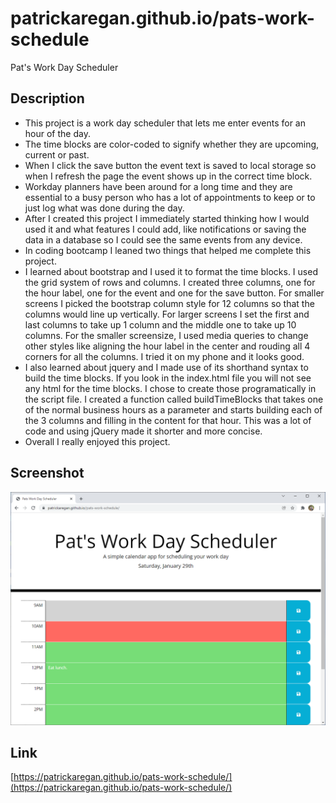 # patrickaregan.github.io/pats-work-schedule
Pat's Work Day Scheduler

## Description
- This project is a work day scheduler that lets me enter events for an hour of the day.
- The time blocks are color-coded to signify whether they are upcoming, current or past.
- When I click the save button the event text is saved to local storage so when I refresh the page the event shows up in the correct time block.
- Workday planners have been around for a long time and they are essential to a busy person who has a lot of appointments to keep or to just log what was done during the day.
- After I created this project I immediately started thinking how I would used it and what features I could add, like notifications or saving the data in a database so I could see the same events from any device.
- In coding bootcamp I leaned two things that helped me complete this project.
- I learned about bootstrap and I used it to format the time blocks. I used the grid system of rows and columns. I created three columns, one for the hour label, one for the event and one for the save button. For smaller screens I picked the bootstrap column style for 12 columns so that the columns would line up vertically. For larger screens I set the first and last columns to take up 1 column and the middle one to take up 10 columns. For the smaller screensize, I used media queries to change other styles like aligning the hour label in the center and rouding all 4 corners for all the columns. I tried it on my phone and it looks good.
- I also learned about jquery and I made use of its shorthand syntax to build the time blocks. If you look in the index.html file you will not see any html for the time blocks. I chose to create those programatically in the script file. I created a function called buildTimeBlocks that takes one of the normal business hours as a parameter and starts building each of the 3 columns and filling in the content for that hour. This was a lot of code and using jQuery made it shorter and more concise.
- Overall I really enjoyed this project.

## Screenshot
![Pat's Work Day Scheduler](assets/images/screenshot.png)

## Link
[https://patrickaregan.github.io/pats-work-schedule/](https://patrickaregan.github.io/pats-work-schedule/)
